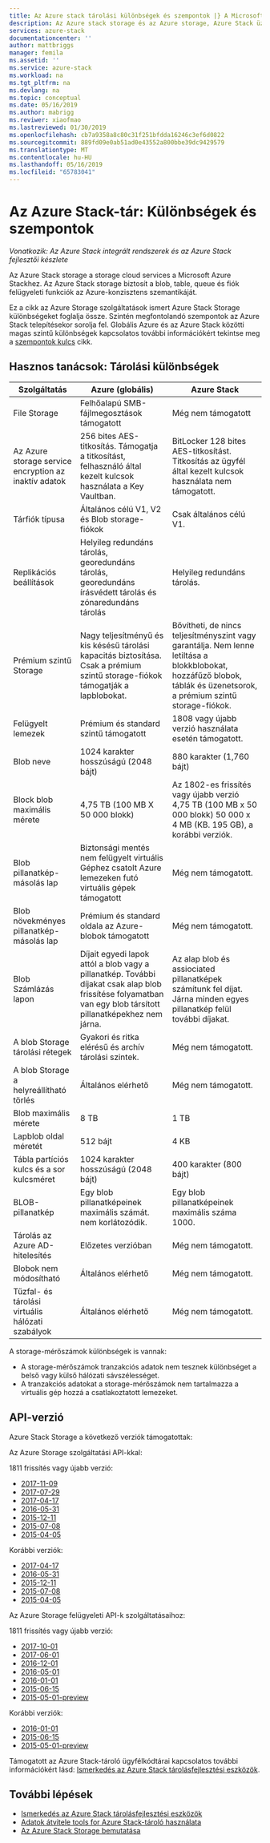 ```yaml
---
title: Az Azure stack tárolási különbségek és szempontok |} A Microsoft Docs
description: Az Azure stack storage és az Azure storage, Azure Stack üzembe helyezési szempontok együtt közötti különbségek megértéséhez.
services: azure-stack
documentationcenter: ''
author: mattbriggs
manager: femila
ms.assetid: ''
ms.service: azure-stack
ms.workload: na
ms.tgt_pltfrm: na
ms.devlang: na
ms.topic: conceptual
ms.date: 05/16/2019
ms.author: mabrigg
ms.reviwer: xiaofmao
ms.lastreviewed: 01/30/2019
ms.openlocfilehash: cb7a9358a8c80c31f251bfdda16246c3ef6d0822
ms.sourcegitcommit: 889fd09e0ab51ad0e43552a800bbe39dc9429579
ms.translationtype: MT
ms.contentlocale: hu-HU
ms.lasthandoff: 05/16/2019
ms.locfileid: "65783041"
---
```

# <a name="azure-stack-storage-differences-and-considerations"></a>Az Azure Stack-tár: Különbségek és szempontok

*Vonatkozik: Az Azure Stack integrált rendszerek és az Azure Stack fejlesztői készlete*

Az Azure Stack storage a storage cloud services a Microsoft Azure Stackhez. Az Azure Stack storage biztosít a blob, table, queue és fiók felügyeleti funkciók az Azure-konzisztens szemantikáját.

Ez a cikk az Azure Storage szolgáltatások ismert Azure Stack Storage különbségeket foglalja össze. Szintén megfontolandó szempontok az Azure Stack telepítésekor sorolja fel. Globális Azure és az Azure Stack közötti magas szintű különbségek kapcsolatos további információkért tekintse meg a [szempontok kulcs](azure-stack-considerations.md) cikk.

## <a name="cheat-sheet-storage-differences"></a>Hasznos tanácsok: Tárolási különbségek

| Szolgáltatás | Azure (globális) | Azure Stack |
| --- | --- | --- |
|File Storage|Felhőalapú SMB-fájlmegosztások támogatott|Még nem támogatott
|Az Azure storage service encryption az inaktív adatok|256 bites AES-titkosítás. Támogatja a titkosítást, felhasználó által kezelt kulcsok használata a Key Vaultban.|BitLocker 128 bites AES-titkosítást. Titkosítás az ügyfél által kezelt kulcsok használata nem támogatott.
|Tárfiók típusa|Általános célú V1, V2 és Blob storage-fiókok|Csak általános célú V1.
|Replikációs beállítások|Helyileg redundáns tárolás, georedundáns tárolás, georedundáns írásvédett tárolás és zónaredundáns tárolás|Helyileg redundáns tárolás.
|Prémium szintű Storage|Nagy teljesítményű és kis késésű tárolási kapacitás biztosítása. Csak a prémium szintű storage-fiókok támogatják a lapblobokat.|Bővítheti, de nincs teljesítményszint vagy garantálja. Nem lenne letiltása a blokkblobokat, hozzáfűző blobok, táblák és üzenetsorok, a prémium szintű storage-fiókok.
|Felügyelt lemezek|Prémium és standard szintű támogatott|1808 vagy újabb verzió használata esetén támogatott.
|Blob neve|1024 karakter hosszúságú (2048 bájt)|880 karakter (1,760 bájt)
|Block blob maximális mérete|4,75 TB (100 MB X 50 000 blokk)|Az 1802-es frissítés vagy újabb verzió 4,75 TB (100 MB x 50 000 blokk) 50 000 x 4 MB (KB. 195 GB), a korábbi verziók.
|Blob pillanatkép-másolás lap|Biztonsági mentés nem felügyelt virtuális Géphez csatolt Azure lemezeken futó virtuális gépek támogatott|Még nem támogatott.
|Blob növekményes pillanatkép-másolás lap|Prémium és standard oldala az Azure-blobok támogatott|Még nem támogatott.
|Blob Számlázás lapon|Díjait egyedi lapok attól a blob vagy a pillanatkép. További díjakat csak alap blob frissítése folyamatban van egy blob társított pillanatképekhez nem járna.|Az alap blob és assiociated pillanatképek számítunk fel díjat. Járna minden egyes pillanatkép felül további díjakat.
|A blob Storage tárolási rétegek|Gyakori és ritka elérésű és archív tárolási szintek.|Még nem támogatott.
|A blob Storage a helyreállítható törlés|Általános elérhető|Még nem támogatott.
|Blob maximális mérete|8 TB|1 TB
|Lapblob oldal méretét|512 bájt|4 KB
|Tábla partíciós kulcs és a sor kulcsméret|1024 karakter hosszúságú (2048 bájt)|400 karakter (800 bájt)
|BLOB-pillanatkép|Egy blob pillanatképeinek maximális számát. nem korlátozódik.|Egy blob pillanatképeinek maximális száma 1000.
|Tárolás az Azure AD-hitelesítés|Előzetes verzióban|Még nem támogatott.
|Blobok nem módosítható|Általános elérhető|Még nem támogatott.
|Tűzfal- és tárolási virtuális hálózati szabályok|Általános elérhető|Még nem támogatott.|

A storage-mérőszámok különbségek is vannak:

* A storage-mérőszámok tranzakciós adatok nem tesznek különbséget a belső vagy külső hálózati sávszélességet.
* A tranzakciós adatokat a storage-mérőszámok nem tartalmazza a virtuális gép hozzá a csatlakoztatott lemezeket.

## <a name="api-version"></a>API-verzió

Azure Stack Storage a következő verziók támogatottak:

Az Azure Storage szolgáltatási API-kkal:

1811 frissítés vagy újabb verzió:

- [2017-11-09](https://docs.microsoft.com/rest/api/storageservices/version-2017-11-09)
- [2017-07-29](https://docs.microsoft.com/rest/api/storageservices/version-2017-07-29)
- [2017-04-17](https://docs.microsoft.com/rest/api/storageservices/version-2017-04-17)
- [2016-05-31](https://docs.microsoft.com/rest/api/storageservices/version-2016-05-31)
- [2015-12-11](https://docs.microsoft.com/rest/api/storageservices/version-2015-12-11)
- [2015-07-08](https://docs.microsoft.com/rest/api/storageservices/version-2015-07-08)
- [2015-04-05](https://docs.microsoft.com/rest/api/storageservices/version-2015-04-05)

Korábbi verziók:

- [2017-04-17](https://docs.microsoft.com/rest/api/storageservices/version-2017-04-17)
- [2016-05-31](https://docs.microsoft.com/rest/api/storageservices/version-2016-05-31)
- [2015-12-11](https://docs.microsoft.com/rest/api/storageservices/version-2015-12-11)
- [2015-07-08](https://docs.microsoft.com/rest/api/storageservices/version-2015-07-08)
- [2015-04-05](https://docs.microsoft.com/rest/api/storageservices/version-2015-04-05)

Az Azure Storage felügyeleti API-k szolgáltatásaihoz:

1811 frissítés vagy újabb verzió:

- [2017-10-01](https://docs.microsoft.com/rest/api/storagerp/?redirectedfrom=MSDN)
- [2017-06-01](https://docs.microsoft.com/rest/api/storagerp/?redirectedfrom=MSDN)
- [2016-12-01](https://docs.microsoft.com/rest/api/storagerp/?redirectedfrom=MSDN)
- [2016-05-01](https://docs.microsoft.com/rest/api/storagerp/?redirectedfrom=MSDN)
- [2016-01-01](https://docs.microsoft.com/rest/api/storagerp/?redirectedfrom=MSDN)
- [2015-06-15](https://docs.microsoft.com/rest/api/storagerp/?redirectedfrom=MSDN)
- [2015-05-01-preview](https://docs.microsoft.com/rest/api/storagerp/?redirectedfrom=MSDN)

Korábbi verziók:

- [2016-01-01](https://docs.microsoft.com/rest/api/storagerp/?redirectedfrom=MSDN)
- [2015-06-15](https://docs.microsoft.com/rest/api/storagerp/?redirectedfrom=MSDN)
- [2015-05-01-preview](https://docs.microsoft.com/rest/api/storagerp/?redirectedfrom=MSDN)

Támogatott az Azure Stack-tároló ügyfélkódtárai kapcsolatos további információkért lásd: [Ismerkedés az Azure Stack tárolásfejlesztési eszközök](azure-stack-storage-dev.md).

## <a name="next-steps"></a>További lépések

* [Ismerkedés az Azure Stack tárolásfejlesztési eszközök](azure-stack-storage-dev.md)
* [Adatok átvitele tools for Azure Stack-tároló használata](azure-stack-storage-transfer.md)
* [Az Azure Stack Storage bemutatása](azure-stack-storage-overview.md)
